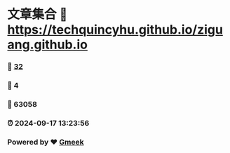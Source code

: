 # 文章集合 :link: https://techquincyhu.github.io/ziguang.github.io 
### :page_facing_up: [32](https://techquincyhu.github.io/ziguang.github.io/tag.html) 
### :speech_balloon: 4 
### :hibiscus: 63058 
### :alarm_clock: 2024-09-17 13:23:56 
### Powered by :heart: [Gmeek](https://github.com/Meekdai/Gmeek)
